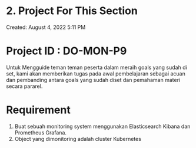 # 2. Project For This Section

Created: August 4, 2022 5:11 PM

# Project ID : DO-MON-P9

Untuk Mengguide teman teman peserta dalam meraih goals yang sudah di set, kami akan memberikan tugas pada awal pembelajaran sebagai acuan dan pembanding antara goals yang sudah diset dan pemahaman materi secara pararel.

# Requirement

1. Buat sebuah monitoring system menggunakan Elasticsearch Kibana dan Prometheus Grafana.
2. Object yang dimonitoring adalah cluster Kubernetes